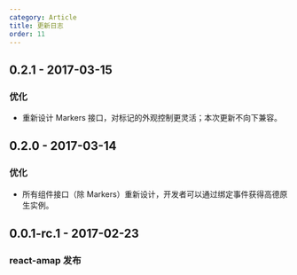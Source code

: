 ```yaml
---
category: Article
title: 更新日志
order: 11
---
```



## 0.2.1 - 2017-03-15

### 优化

* 重新设计 Markers 接口，对标记的外观控制更灵活；本次更新不向下兼容。

## 0.2.0  - 2017-03-14

### 优化

* 所有组件接口（除 Markers）重新设计，开发者可以通过绑定事件获得高德原生实例。


## 0.0.1-rc.1 - 2017-02-23

### react-amap 发布